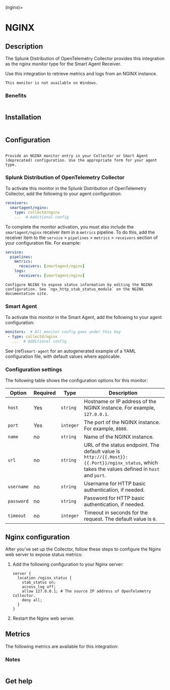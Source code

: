 (nginx)=
# NGINX
<meta name="description" content="Use this Splunk Observability Cloud integration for the NGINX monitor. See benefits, install, configuration, and metrics">

## Description

The Splunk Distribution of OpenTelemetry Collector provides this integration as the nginx monitor type for the Smart Agent Receiver. 

Use this integration to retrieve metrics and logs from an NGINX instance.

```{note}
This monitor is not available on Windows.
```

### Benefits

```{include} /_includes/benefits.md
```

## Installation

```{include} /_includes/collector-installation-linux.md
```

## Configuration

```{include} /_includes/configuration.md
```

```{note}
Provide an NGINX monitor entry in your Collector or Smart Agent (deprecated) configuration. Use the appropriate form for your agent type.
```

### Splunk Distribution of OpenTelemetry Collector

To activate this monitor in the Splunk Distribution of OpenTelemetry Collector, add the following to your agent configuration:

```yaml
receivers:
  smartagent/nginx:
    type: collectd/nginx
    ...  # Additional config
```

To complete the monitor activation, you must also include the `smartagent/nginx` receiver item in a `metrics` pipeline. To do this, add the receiver item to the `service` > `pipelines` > `metrics` > `receivers` section of your configuration file. For example:

```yaml
service:
  pipelines:
    metrics:
      receivers: [smartagent/nginx]
    logs:
      receivers: [smartagent/nginx]
```

```{note}
Configure NGINX to expose status information by editing the NGINX configuration. See `ngx_http_stub_status_module` on the NGINX documentation site.
```

### Smart Agent

To activate this monitor in the Smart Agent, add the following to your agent configuration:

```yaml
monitors:  # All monitor config goes under this key
 - type: collectd/nginx
   ...  # Additional config
```

See {ref}`smart-agent` for an autogenerated example of a YAML configuration file, with default values where applicable.

### Configuration settings

The following table shows the configuration options for this monitor:

| Option | Required | Type | Description |
| --- | --- | --- | --- |
| `host` | Yes | `string` | Hostname or IP address of the NGINX instance. For example, `127.0.0.1`. |
| `port` | Yes | `integer` | The port of the NGINX instance. For example, `8080`. |
| `name` | no | `string` | Name of the NGINX instance.  |
| `url` | no | `string` | URL of the status endpoint. The default value is `http://{{.Host}}:{{.Port}}/nginx_status`, which takes the values defined in `host` and `port`. |
| `username` | no | `string` | Username for HTTP basic authentication, if needed. |
| `password` | no | `string` | Password for HTTP basic authentication, if needed. |
| `timeout` | no | `integer` | Timeout in seconds for the request. The default value is `0`. |

## Nginx configuration

After you've set up the Collector, follow these steps to configure the Nginx web server to expose status metrics:

1. Add the following configuration to your Nginx server:

   ```
   server {
     location /nginx_status {
       stab_status on;
       access_log off;
       allow 127.0.0.1; # The source IP address of OpenTelemetry Collector.
       deny all;
     }
   }
   ```

2. Restart the Nginx web server.

## Metrics

The following metrics are available for this integration:

<div class="metrics-yaml" url="https://raw.githubusercontent.com/signalfx/integrations/main/nginx/metrics.yaml"></div>

### Notes

```{include} /_includes/metric-defs.md
```

## Get help

```{include} /_includes/troubleshooting.md
```
